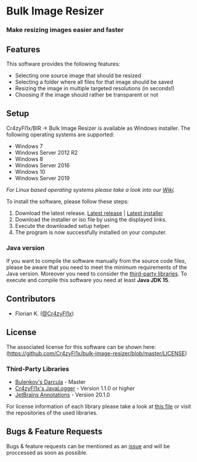 # Bulk Image Resizer
### Make resizing images easier and faster

## Features
This software provides the following features:
- Selecting one source image that should be resized
- Selecting a folder where all files for that image should be saved
- Resizing the image in multiple targeted resolutions (in seconds!)
- Choosing if the image should rather be transparent or not

## Setup
Cr4zyFl1x/BIR -> Bulk Image Resizer is available as Windows installer.
The following operating systems are supported:
- Windows 7
- Windows Server 2012 R2
- Windows 8
- Windows Server 2016
- Windows 10
- Windows Server 2019

_For Linux based operating systems please take a look into our [Wiki]()._

To install the software, please follow these steps:
1. Download the latest release. [Latest release](https://github.com/Cr4zyFl1x/bulk-image-resizer/releases/latest) | [Latest installer](https://cdn.kleine-vorholt.eu/software/bulkimageresizer/dl/download.php?type=exe)
2. Download the installer or iso file by using the displayed links.
3. Execute the downloaded setup helper.
4. The program is now successfully installed on your computer.

### Java version
If you want to compile the software manually from the source code files, please be aware that you need to meet the minimum requirements of the Java version. Moreover you need to consider the [third-party libraries](#third-party-libraries).
To execute and compile this software you need at least **Java JDK 15**.

## Contributors
- Florian K. ([@Cr4zyFl1x](https://github.com/Cr4zyFl1x))

## License
The associated license for this software can be shown here:
(https://github.com/Cr4zyFl1x/bulk-image-resizer/blob/master/LICENSE)

### Third-Party Libraries
- [Bulenkov's Darcula](https://github.com/bulenkov/Darcula) - Master
- [Cr4zyFl1x's JavaLogger](https://github.com/Cr4zyFl1x/JavaLogger) - Version 1.1.0 or higher
- [JetBrains Annotations](https://github.com/JetBrains/java-annotations) - Version 20.1.0

For license information of each library please take a look at [this file](https://github.com/Cr4zyFl1x/bulk-image-resizer/blob/master/resources/license/THIRD-PARTY) or visit the repositories of the used libraries.

## Bugs & Feature Requests
Bugs & feature requests can be mentioned as an [issue](https://github.com/Cr4zyFl1x/bulk-image-resizer/issues) and will be proccessed as soon as possible.